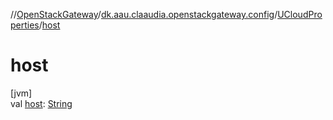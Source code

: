 //[OpenStackGateway](../../../index.md)/[dk.aau.claaudia.openstackgateway.config](../index.md)/[UCloudProperties](index.md)/[host](host.md)

# host

[jvm]\
val [host](host.md): [String](https://kotlinlang.org/api/latest/jvm/stdlib/kotlin/-string/index.html)
